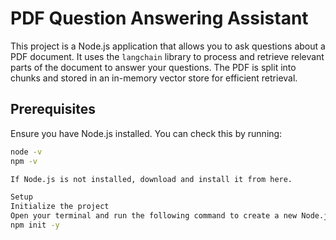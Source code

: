 # PDF Question Answering Assistant

This project is a Node.js application that allows you to ask questions about a PDF document. It uses the `langchain` library to process and retrieve relevant parts of the document to answer your questions. The PDF is split into chunks and stored in an in-memory vector store for efficient retrieval.

## Prerequisites

Ensure you have Node.js installed. You can check this by running:

```bash
node -v
npm -v

If Node.js is not installed, download and install it from here.

Setup
Initialize the project
Open your terminal and run the following command to create a new Node.js project:
npm init -y
